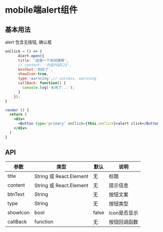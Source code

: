 # mobile端alert组件

## 基本用法
alert
包含无按钮, 确认框

```jsx harmony
onClick = () => {
      Alert.open({
      title: '这是一个测试弹框',
      // content: '内容内容123',
      btnText:'你好了',
      showIcon:true,
      type:'warnning',// success, warnning
      callBack: function() {
        console.log('关闭了...');
      }
    });
}

render () {
  return (
    <div>
      <Button type='primary' onClick={this.onClick}>alert click</Button>{' '}
    </div>
  )
}
```

## API

|   参数    |   类型   |   默认  |   说明     |
|-----------|----------|------------|-------------------|
| title      |  String 或 React.Element  |      无     | 标题 |
| content   |  String 或 React.Element  |  无    | 提示信息	|
| btnText   |  String  |  无    | 按钮文案	|
| type   |  String  |  无    | 按钮类型	|
| showIcon   |  bool  |  false    | icon是否显示	|
| callBack    | function | 无 |   按钮回调函数    |
